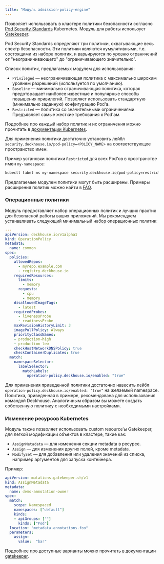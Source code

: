 ```yaml
---
title: "Модуль admission-policy-engine"
---
```


Позволяет использовать в кластере политики безопасности согласно [Pod Security Standards](https://kubernetes.io/docs/concepts/security/pod-security-standards/) Kubernetes. Модуль для работы использует [Gatekeeper](https://open-policy-agent.github.io/gatekeeper/website/docs/).

Pod Security Standards определяют три политики, охватывающие весь спектр безопасности. Эти политики являются кумулятивными, т.е. состоящими из набора политик, и варьируются по уровню ограничений от "неограничивающего" до "ограничивающего значительно".

Список политик, предлагаемых модулем для использования:
- `Privileged` — неограничивающая политика с максимально широким уровнем разрешений (используется по умолчанию).
- `Baseline` — минимально ограничивающая политика, которая предотвращает наиболее известные и популярные способы повышения привилегий. Позволяет использовать стандартную (минимально заданную) конфигурацию Pod'а.
- `Restricted` — политика со значительными ограничениями. Предъявляет самые жесткие требования к Pod'ам.

Подробнее про каждый набор политик и их ограничения можно прочитать в [документации Kubernetes](https://kubernetes.io/docs/concepts/security/pod-security-standards/).

Для применения политики достаточно установить лейбл `security.deckhouse.io/pod-policy=<POLICY_NAME>` на соответствующее пространство имен.

Пример установки политики `Restricted` для всех Pod'ов в пространстве имен `my-namespace`:

```bash
kubectl label ns my-namespace security.deckhouse.io/pod-policy=restricted
```

Предлагаемые модулем политики могут быть расширены. Примеры расширения политик можно найти в [FAQ](faq.html).  

### Операционные политики

Модуль предоставляет набор операционных политик и лучших практик для безопасной работы ваших приложений.
Мы рекомендуем устанавливать следующий минимальный набор операционных политик:

```yaml
---
apiVersion: deckhouse.io/v1alpha1
kind: OperationPolicy
metadata:
  name: common
spec:
  policies:
    allowedRepos:
      - myrepo.example.com
      - registry.deckhouse.io
    requiredResources:
      limits:
        - memory
      requests:
        - cpu
        - memory
    disallowedImageTags:
      - latest
    requiredProbes:
      - livenessProbe
      - readinessProbe
    maxRevisionHistoryLimit: 3
    imagePullPolicy: Always
    priorityClassNames:
    - production-high
    - production-low
    checkHostNetworkDNSPolicy: true
    checkContainerDuplicates: true
  match:
    namespaceSelector:
      labelSelector:
        matchLabels:
          operation-policy.deckhouse.io/enabled: "true"
```

Для применения приведенной политики достаточно навесить лейбл `operation-policy.deckhouse.io/enabled: "true"` на желаемый namespace. Политика, приведенная в примере, рекомендована для использования командой Deckhouse. Аналогичным образом вы можете создать собственную политику с необходимыми настройками.

### Изменение ресурсов Kubernetes

Модуль также позволяет использовать custom resource'ы Gatekeeper, для легкой модификации объектов в кластере, такие как:
- `AssignMetadata` — для изменения секции metadata в ресурсе.
- `Assign` — для изменения других полей, кроме metadata.
- `ModifySet` — для добавления или удаления значений из списка, например аргументов для запуска контейнера.

Пример:

```yaml
apiVersion: mutations.gatekeeper.sh/v1
kind: AssignMetadata
metadata:
  name: demo-annotation-owner
spec:
  match:
    scope: Namespaced
    namespaces: ["default"]
    kinds:
    - apiGroups: [""]
      kinds: ["Pod"]
  location: "metadata.annotations.foo"
  parameters:
    assign:
      value:  "bar"
```

Подробнее про доступные варианты можно прочитать в документации [gatekeeper](https://open-policy-agent.github.io/gatekeeper/website/docs/mutation/).
